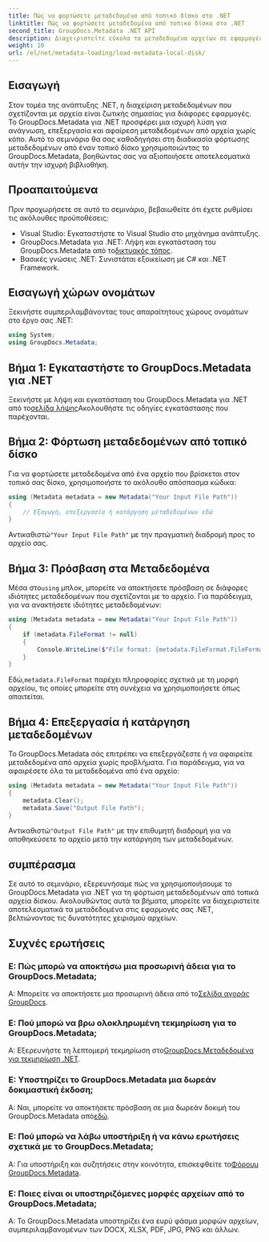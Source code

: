 ```yaml
---
title: Πώς να φορτώσετε μεταδεδομένα από τοπικό δίσκο στο .NET
linktitle: Πώς να φορτώσετε μεταδεδομένα από τοπικό δίσκο στο .NET
second_title: GroupDocs.Metadata .NET API
description: Διαχειριστείτε εύκολα τα μεταδεδομένα αρχείων σε εφαρμογές .NET με το GroupDocs.Metadata για βελτιωμένες δυνατότητες χειρισμού αρχείων.
weight: 10
url: /el/net/metadata-loading/load-metadata-local-disk/
---
```

## Εισαγωγή
Στον τομέα της ανάπτυξης .NET, η διαχείριση μεταδεδομένων που σχετίζονται με αρχεία είναι ζωτικής σημασίας για διάφορες εφαρμογές. Το GroupDocs.Metadata για .NET προσφέρει μια ισχυρή λύση για ανάγνωση, επεξεργασία και αφαίρεση μεταδεδομένων από αρχεία χωρίς κόπο. Αυτό το σεμινάριο θα σας καθοδηγήσει στη διαδικασία φόρτωσης μεταδεδομένων από έναν τοπικό δίσκο χρησιμοποιώντας το GroupDocs.Metadata, βοηθώντας σας να αξιοποιήσετε αποτελεσματικά αυτήν την ισχυρή βιβλιοθήκη.
## Προαπαιτούμενα
Πριν προχωρήσετε σε αυτό το σεμινάριο, βεβαιωθείτε ότι έχετε ρυθμίσει τις ακόλουθες προϋποθέσεις:
- Visual Studio: Εγκαταστήστε το Visual Studio στο μηχάνημα ανάπτυξης.
-  GroupDocs.Metadata για .NET: Λήψη και εγκατάσταση του GroupDocs.Metadata από το[δικτυακός τόπος](https://releases.groupdocs.com/metadata/net/).
- Βασικές γνώσεις .NET: Συνιστάται εξοικείωση με C# και .NET Framework.

## Εισαγωγή χώρων ονομάτων
Ξεκινήστε συμπεριλαμβάνοντας τους απαραίτητους χώρους ονομάτων στο έργο σας .NET:
```csharp
using System;
using GroupDocs.Metadata;
```
## Βήμα 1: Εγκαταστήστε το GroupDocs.Metadata για .NET
 Ξεκινήστε με λήψη και εγκατάσταση του GroupDocs.Metadata για .NET από το[σελίδα λήψης](https://releases.groupdocs.com/metadata/net/)Ακολουθήστε τις οδηγίες εγκατάστασης που παρέχονται.
## Βήμα 2: Φόρτωση μεταδεδομένων από τοπικό δίσκο
Για να φορτώσετε μεταδεδομένα από ένα αρχείο που βρίσκεται στον τοπικό σας δίσκο, χρησιμοποιήστε το ακόλουθο απόσπασμα κώδικα:
```csharp
using (Metadata metadata = new Metadata("Your Input File Path"))
{
    // Εξαγωγή, επεξεργασία ή κατάργηση μεταδεδομένων εδώ
}
```
 Αντικαθιστώ`"Your Input File Path"` με την πραγματική διαδρομή προς το αρχείο σας.
## Βήμα 3: Πρόσβαση στα Μεταδεδομένα
 Μέσα στο`using` μπλοκ, μπορείτε να αποκτήσετε πρόσβαση σε διάφορες ιδιότητες μεταδεδομένων που σχετίζονται με το αρχείο. Για παράδειγμα, για να ανακτήσετε ιδιότητες μεταδεδομένων:
```csharp
using (Metadata metadata = new Metadata("Your Input File Path"))
{
    if (metadata.FileFormat != null)
    {
        Console.WriteLine($"File format: {metadata.FileFormat.FileFormatType}");
    }
}
```
 Εδώ,`metadata.FileFormat` παρέχει πληροφορίες σχετικά με τη μορφή αρχείου, τις οποίες μπορείτε στη συνέχεια να χρησιμοποιήσετε όπως απαιτείται.
## Βήμα 4: Επεξεργασία ή κατάργηση μεταδεδομένων
Το GroupDocs.Metadata σάς επιτρέπει να επεξεργάζεστε ή να αφαιρείτε μεταδεδομένα από αρχεία χωρίς προβλήματα. Για παράδειγμα, για να αφαιρέσετε όλα τα μεταδεδομένα από ένα αρχείο:
```csharp
using (Metadata metadata = new Metadata("Your Input File Path"))
{
    metadata.Clear();
    metadata.Save("Output File Path");
}
```
 Αντικαθιστώ`"Output File Path"` με την επιθυμητή διαδρομή για να αποθηκεύσετε το αρχείο μετά την κατάργηση των μεταδεδομένων.

## συμπέρασμα
Σε αυτό το σεμινάριο, εξερευνήσαμε πώς να χρησιμοποιήσουμε το GroupDocs.Metadata για .NET για τη φόρτωση μεταδεδομένων από τοπικά αρχεία δίσκου. Ακολουθώντας αυτά τα βήματα, μπορείτε να διαχειριστείτε αποτελεσματικά τα μεταδεδομένα στις εφαρμογές σας .NET, βελτιώνοντας τις δυνατότητες χειρισμού αρχείων.

## Συχνές ερωτήσεις
### Ε: Πώς μπορώ να αποκτήσω μια προσωρινή άδεια για το GroupDocs.Metadata;
 Α: Μπορείτε να αποκτήσετε μια προσωρινή άδεια από το[Σελίδα αγοράς GroupDocs](https://purchase.groupdocs.com/temporary-license/).
### Ε: Πού μπορώ να βρω ολοκληρωμένη τεκμηρίωση για το GroupDocs.Metadata;
 Α: Εξερευνήστε τη λεπτομερή τεκμηρίωση στο[GroupDocs.Μεταδεδομένα για τεκμηρίωση .NET](https://tutorials.groupdocs.com/metadata/net/).
### Ε: Υποστηρίζει το GroupDocs.Metadata μια δωρεάν δοκιμαστική έκδοση;
 Α: Ναι, μπορείτε να αποκτήσετε πρόσβαση σε μια δωρεάν δοκιμή του GroupDocs.Metadata από[εδώ](https://releases.groupdocs.com/).
### Ε: Πού μπορώ να λάβω υποστήριξη ή να κάνω ερωτήσεις σχετικά με το GroupDocs.Metadata;
 Α: Για υποστήριξη και συζητήσεις στην κοινότητα, επισκεφθείτε το[Φόρουμ GroupDocs.Metadata](https://forum.groupdocs.com/c/metadata/14).
### Ε: Ποιες είναι οι υποστηριζόμενες μορφές αρχείων από το GroupDocs.Metadata;
Α: Το GroupDocs.Metadata υποστηρίζει ένα ευρύ φάσμα μορφών αρχείων, συμπεριλαμβανομένων των DOCX, XLSX, PDF, JPG, PNG και άλλων.